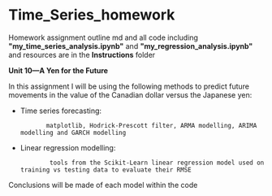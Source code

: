 # Time_Series_homework
Homework assignment outline md and all code including **"my_time_series_analysis.ipynb"** and **"my_regression_analysis.ipynb"** and resources are in the **Instructions** folder

**Unit 10—A Yen for the Future**

In this assignment I will be using the following methods to predict future movements in the value of the Canadian dollar versus the Japanese yen:

  * Time series forecasting: 
               
               matplotlib, Hodrick-Prescott filter, ARMA modelling, ARIMA modelling and GARCH modelling
  * Linear regression modelling: 
                
                tools from the Scikit-Learn linear regression model used on training vs testing data to evaluate their RMSE
    
Conclusions will be made of each model within the code 
